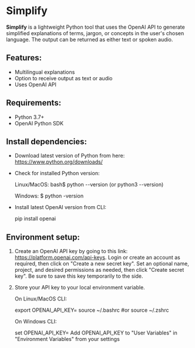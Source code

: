 # Simplify

**Simplify** is a lightweight Python tool that uses the OpenAI API to generate simplified explanations of terms, jargon, or concepts in the user's chosen language. The output can be returned as either text or spoken audio.

## Features:

- Multilingual explanations
- Option to receive output as text or audio
- Uses OpenAI API

## Requirements:

- Python 3.7+
- OpenAI Python SDK

## Install dependencies:

- Download latest version of Python from here: https://www.python.org/downloads/
- Check for installed Python version:

	Linux/MacOS:
	bash$ python --version (or python3 --version)
	
	Windows:
	$ python -version

- Install latest OpenAI version from CLI:

	pip install openai
## Environment setup:

1. Create an OpenAI API key by going to this link: https://platform.openai.com/api-keys. Login or create an account as required, then click on "Create a new secret key". Set an optional name, project, and desired permissions as needed, then click "Create secret key". Be sure to save this key temporarily to the side.

2. Store your API key to your local environment variable.
	
	On Linux/MacOS CLI:
	
	export OPENAI_API_KEY=<Your API Key>
	source ~/.bashrc #or source ~/.zshrc
	
	On Windows CLI:
	
	set OPENAI_API_KEY=<Your API Key>
	Add OPENAI_API_KEY to "User Variables" in "Environment Variables" from your settings
